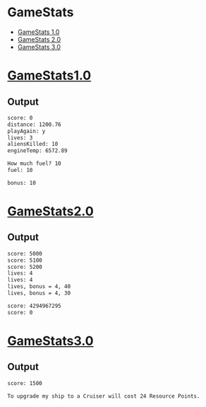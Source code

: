 # GameStats
- [GameStats 1.0](GameStats1.0/)
- [GameStats 2.0](GameStats2.0/)
- [GameStats 3.0](GameStats3.0/)

# [GameStats1.0](GameStats1.0/)

## Output
```txt
score: 0
distance: 1200.76
playAgain: y
lives: 3
aliensKilled: 10
engineTemp: 6572.89

How much fuel? 10
fuel: 10

bonus: 10
```

# [GameStats2.0](GameStats2.0/)

## Output
```txt
score: 5000
score: 5100
score: 5200
lives: 4
lives: 4
lives, bonus = 4, 40
lives, bonus = 4, 30

score: 4294967295
score: 0
```

# [GameStats3.0](GameStats3.0/)

## Output
```txt
score: 1500

To upgrade my ship to a Cruiser will cost 24 Resource Points.
```